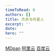 ```yaml
---
timeToRead: 0
authors: []
title: 杰夫与外星人
excerpt: ''
date: 
hero: ""
---
```

[MDpan](https://mdpan.tk/%E6%9D%B0%E5%A4%AB%E4%B8%8E%E5%A4%96%E6%98%9F%E4%BA%BA)
[阿里云](https://www.aliyundrive.com/s/aw8i43rE7BP)
[百度云](https://pan.baidu.com/s/1ecHj3MMn04aHOoFZr_Vx1A?pwd=xx48)